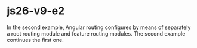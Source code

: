 # js26-v9-e2
In the second example, Angular routing configures by means of separately a root routing module and feature routing modules.
The second example continues the first one.

